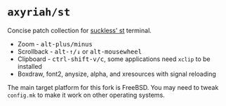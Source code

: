 # `axyriah/st`

Concise patch collection for [suckless' st] terminal.

[suckless' st]: https://st.suckless.org/

* Zoom - <kbd>alt-plus/minus</kbd>
* Scrollback - <kbd>alt-↑/↓</kbd> or <kbd>alt-mousewheel</kbd>
* Clipboard - <kbd>ctrl-shift-v/c</kbd>, some applications need `xclip` to be installed
* Boxdraw, font2, anysize, alpha, and xresources with signal reloading

The main target platform for this fork is FreeBSD. You may need to tweak `config.mk` to
make it work on other operating systems.

